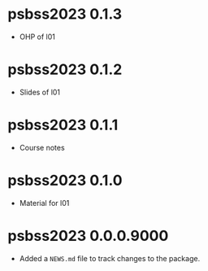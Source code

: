# psbss2023 0.1.3

* OHP of l01 

# psbss2023 0.1.2

* Slides of l01

# psbss2023 0.1.1

* Course notes

# psbss2023 0.1.0

* Material for l01

# psbss2023 0.0.0.9000

* Added a `NEWS.md` file to track changes to the package.
